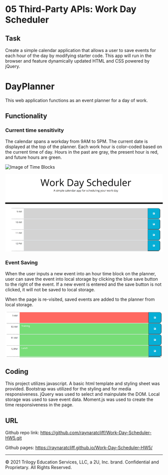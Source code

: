 # 05 Third-Party APIs: Work Day Scheduler

## Task

Create a simple calendar application that allows a user to save events for each hour of the day by modifying starter code. This app will run in the browser and feature dynamically updated HTML and CSS powered by jQuery.


# DayPlanner
This web application functions as an event planner for a day of work.


## Functionality 

### Current time sensitivity
The calendar spans a workday from 9AM to 5PM. The current date is displayed at the top of the planner. Each work hour is color-coded based on the current time of day. Hours in the past are gray, the present hour is red, and future hours are green.  

![Image of Time Blocks](timeblock.png)

![Image of Color Blocks](timeblocks.png)


### Event Saving
When the user inputs a new event into an hour time block on the planner, user can save the event into local storage by clicking the blue save button to the right of the event. If a new event is entered and the save button is not clicked, it will not be saved to local storage. 

When the page is re-visited, saved events are added to the planner from local storage. 

![Image of Saving Events](saveEvent.png)

## Coding

This project utilizes javascript. A basic html template and styling sheet was provided. Bootstrap was utilized for the styling and for media responsiveness. jQuery was used to select and mainpulate the DOM. Local storage was used to save event data. Moment.js was used to create the time responsiveness in the page. 

## URL 

Github repo link: https://github.com/raynaratcliff/Work-Day-Scheduler-HW5.git 

Github pages: https://raynaratcliff.github.io/Work-Day-Scheduler-HW5/

- - -
© 2021 Trilogy Education Services, LLC, a 2U, Inc. brand. Confidential and Proprietary. All Rights Reserved.
